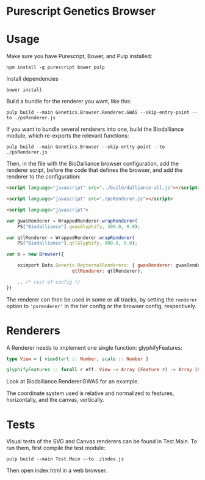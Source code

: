 # Purescript Genetics Browser

# Usage

Make sure you have Purescript, Bower, and Pulp installed:
```shell
npm install -g purescript bower pulp
```

Install dependencies
```shell
bower install
```

Build a bundle for the renderer you want, like this:

```shell
pulp build --main Genetics.Browser.Renderer.GWAS --skip-entry-point --to ./psRenderer.js
```

If you want to bundle several renderers into one, build the Biodalliance module,
which re-exports the relevant functions:
```shell
pulp build --main Genetics.Browser --skip-entry-point --to ./psRenderer.js
```

Then, in the file with the BioDalliance browser configuration, add the renderer script,
before the code that defines the browser, and add the renderer to the configuration:

```html
<script language="javascript" src="../build/dalliance-all.js"></script>

<script language="javascript" src="./psRenderer.js"></script>

<script language="javascript">

var gwasRenderer = WrappedRenderer.wrapRenderer(
    PS["Biodalliance"].gwasGlyphify, 300.0, 0.0);

var qtlRenderer = WrappedRenderer.wrapRenderer(
    PS["Biodalliance"].qtlGlyphify, 300.0, 0.0);

var b = new Browser({

    eximport Data.Generic.RepternalRenderers: { gwasRenderer: gwasRenderer,
                        qtlRenderer: qtlRenderer},

    .. /* rest of config */
})
```

The renderer can then be used in some or all tracks, by setting the `renderer` option
to `'psrenderer'` in the tier config or the browser config, respectively.


# Renderers
A Renderer needs to implement one single function: glyphifyFeatures:
```purescript
type View = { viewStart :: Number, scale :: Number }

glyphifyFeatures :: forall r eff. View -> Array (Feature r) -> Array (Glyph r eff)
```

Look at Biodalliance.Renderer.GWAS for an example.

The coordinate system used is relative and normalized to features, horizontally,
and the canvas, vertically.

# Tests
Visual tests of the SVG and Canvas renderers can be found in Test.Main.
To run them, first compile the test module:
```shell
pulp build --main Test.Main --to ./index.js
```
Then open index.html in a web browser.
